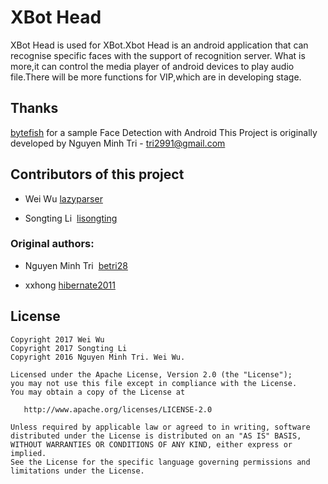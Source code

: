 XBot Head
=========

XBot Head is used for XBot.Xbot Head is an android application that can recognise specific faces with the support of recognition server. What is more,it can control the media player of android devices to play audio file.There will be more functions for VIP,which are in developing stage.

## Thanks
[bytefish][bytefish] for a sample Face Detection with Android
This Project is originally developed by Nguyen Minh Tri - <tri2991@gmail.com>

## Contributors of this project

* Wei Wu  [lazyparser](https://github.com/lazyparser)

* Songting Li  [lisongting](https://github.com/lisongting)

### Original authors:
* Nguyen Minh Tri  [betri28](https://github.com/betri28)

* xxhong  [hibernate2011](https://github.com/hibernate2011)

License
--------

    Copyright 2017 Wei Wu
    Copyright 2017 Songting Li
    Copyright 2016 Nguyen Minh Tri. Wei Wu.

    Licensed under the Apache License, Version 2.0 (the "License");
    you may not use this file except in compliance with the License.
    You may obtain a copy of the License at

       http://www.apache.org/licenses/LICENSE-2.0

    Unless required by applicable law or agreed to in writing, software
    distributed under the License is distributed on an "AS IS" BASIS,
    WITHOUT WARRANTIES OR CONDITIONS OF ANY KIND, either express or implied.
    See the License for the specific language governing permissions and
    limitations under the License.

[bytefish]:https://github.com/bytefish/VideoFaceDetection
